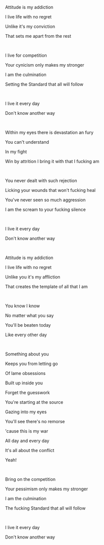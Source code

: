 Attitude is my addiction

I live life with no regret

Unlike it's my conviction

That sets me apart from the rest

<br>

I live for competition

Your cynicism only makes my stronger

I am the culmination

Setting the Standard that all will follow

<br>

I live it every day

Don't know another way

<br>

Within my eyes there is devastation an fury

You can't understand

In my fight

Win by attrition I bring it with that I fucking am

<br>

You never dealt with such rejection

Licking your wounds that won't fucking heal

You've never seen so much aggression

I am the scream to your fucking silence

<br>

I live it every day

Don't know another way

<br>

Attitude is my addiction

I live life with no regret

Unlike you it's my affliction

That creates the template of all that I am

<br>

You know I know

No matter what you say

You'll be beaten today

Like every other day

<br>

Something about you

Keeps you from letting go

Of lame obsessions

Built up inside you

Forget the guesswork

You're starting at the source

Gazing into my eyes

You'll see there's no remorse

'cause this is my war

All day and every day

It's all about the conflict

Yeah!

<br>

Bring on the competition

Your pessimism only makes my stronger

I am the culmination

The fucking Standard that all will follow

<br>

I live it every day

Don't know another way
